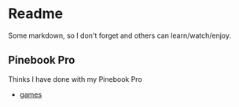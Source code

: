 # Readme

Some markdown, so I don't forget and others can learn/watch/enjoy.

## Pinebook Pro

Thinks I have done with my Pinebook Pro

- [games](pinebook_games.md)
